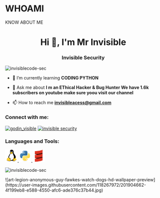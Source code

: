 # WHOAMI
KNOW ABOUT ME

<h1 align="center">Hi 👋, I'm Mr Invisible</h1>
<h3 align="center">Invisible Security</h3>

<p align="left"> <img src="https://komarev.com/ghpvc/?username=invisiblecode-sec&label=Profile%20views&color=0e75b6&style=flat" alt="invisiblecode-sec" /> </p>

- 🌱 I’m currently learning **CODING PYTHON**

- 💬 Ask me about **I m an EThical Hacker & Bug Hunter We have 1.6k subscribers on youtube make sure yoou visit our channel**

- 📫 How to reach me **invisibleacess@gmail.com**

<h3 align="left">Connect with me:</h3>
<p align="left">
<a href="https://instagram.com/godin_visible" target="blank"><img align="center" src="https://raw.githubusercontent.com/rahuldkjain/github-profile-readme-generator/master/src/images/icons/Social/instagram.svg" alt="godin_visible" height="30" width="40" /></a>
<a href="https://www.youtube.com/c/invisible security" target="blank"><img align="center" src="https://raw.githubusercontent.com/rahuldkjain/github-profile-readme-generator/master/src/images/icons/Social/youtube.svg" alt="invisible security" height="30" width="40" /></a>
</p>

<h3 align="left">Languages and Tools:</h3>
<p align="left"> <a href="https://www.linux.org/" target="_blank" rel="noreferrer"> <img src="https://raw.githubusercontent.com/devicons/devicon/master/icons/linux/linux-original.svg" alt="linux" width="40" height="40"/> </a> <a href="https://www.python.org" target="_blank" rel="noreferrer"> <img src="https://raw.githubusercontent.com/devicons/devicon/master/icons/python/python-original.svg" alt="python" width="40" height="40"/> </a> <a href="https://www.scala-lang.org" target="_blank" rel="noreferrer"> <img src="https://raw.githubusercontent.com/devicons/devicon/master/icons/scala/scala-original.svg" alt="scala" width="40" height="40"/> </a> </p>

<p><img align="center" src="https://github-readme-stats.vercel.app/api/top-langs?username=invisiblecode-sec&show_icons=true&locale=en&layout=compact" alt="invisiblecode-sec" /></p>
![art-legion-anonymous-guy-fawkes-watch-dogs-hd-wallpaper-preview](https://user-images.githubusercontent.com/118267972/201904662-4f199eb8-e588-4550-afc6-ade376c37b44.jpg)
